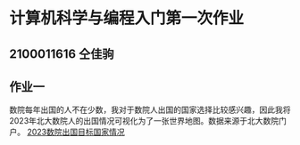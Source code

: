 # 计算机科学与编程入门第一次作业
## 2100011616  仝佳驹
## 作业一
数院每年出国的人不在少数，我对于数院人出国的国家选择比较感兴趣，因此我将2023年北大数院人的出国情况可视化为了一张世界地图。数据来源于北大数院门户。
[2023数院出国目标国家情况](geo_world.html)
